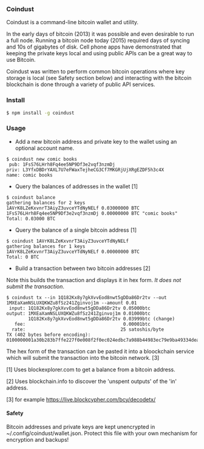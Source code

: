 ### Coindust

Coindust is a command-line bitcoin wallet and utility.

In the early days of bitcoin (2013) it was possible and even desirable to run a full node. Running a bitcoin node today (2015) required days of syncing and 10s of gigabytes of disk. Cell phone apps have demonstrated that keeping the private keys local and using public APIs can be a great way to use Bitcoin.

Coindust was written to perform common bitcoin operations where key storage is local (see Safety section below) and interacting with the bitcoin blockchain is done through a variety of public API services.

### Install

```sh
$ npm install -g coindust
```

### Usage

* Add a new bitcoin address and private key to the wallet using an optional account name.
```
$ coindust new comic books
 pub: 1FsS76LHrh8Fq4ee5NP9Df3e2vqf3nzmDj
priv: L3YfxDBDrYAXL7U7eFWaxTejheCG3Cf7MKGRjUjXRgEZDF5h3c4X
name: comic books
```

* Query the balances of addresses in the wallet [1]

```
$ coindust balance
gathering balances for 2 keys
1AVrK8LZeKxvnrT3AiyZ3uvceYTdNyNELf 0.03000000 BTC
1FsS76LHrh8Fq4ee5NP9Df3e2vqf3nzmDj 0.00000000 BTC "comic books"
Total: 0.03000 BTC

```
* Query the balance of a single bitcoin address [1]
```
$ coindust 1AVrK8LZeKxvnrT3AiyZ3uvceYTdNyNELf
gathering balances for 1 keys
1AVrK8LZeKxvnrT3AiyZ3uvceYTdNyNELf 0.00000000 BTC
Total: 0 BTC
```

* Build a transaction between two bitcoin addresses [2]

Note this builds the transaction and displays it in hex form. _It does not submit the transaction_.

```
$ coindust tx --in 1Q182Kx8y7gkXvvEod8nwt5gDDa86Dr2tv --out 1MXEaXamNSLUXQKWZu8fSz241Zginvoj1m --amount 0.01
 input: 1Q182Kx8y7gkXvvEod8nwt5gDDa86Dr2tv 0.05000btc
output: 1MXEaXamNSLUXQKWZu8fSz241Zginvoj1m 0.01000btc
        1Q182Kx8y7gkXvvEod8nwt5gDDa86Dr2tv 0.03999btc (change)
   fee:                                    0.00001btc
  rate:                                   25 satoshis/byte
TX (402 bytes before encoding):
0100000001a30b283b7ffe227f0e008f2f0ec024edbc7a988b44983ec79e9ba49334dea265d0e976502207e0dc9a53d4be...
```

The hex form of the transaction can be pasted it into a bloockchain service which will submit the transaction into the bitcoin network. [3]

[1] Uses blockexplorer.com to get a balance from a bitcoin address.

[2] Uses blockchain.info to discover the 'unspent outputs' of the 'in' address.

[3] for example https://live.blockcypher.com/bcy/decodetx/


#### Safety

Bitcoin addresses and private keys are kept unencrypted in ~/.config/coindust/wallet.json. Protect this file with your own mechanism for encryption and backups!

